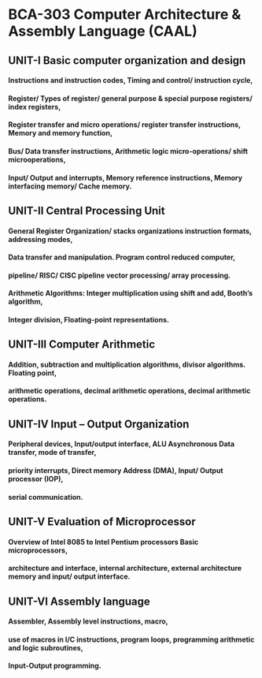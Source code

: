 <h1>BCA-303 Computer Architecture & Assembly Language (CAAL)
<h2>UNIT-I  Basic computer organization and design
<h4>Instructions and instruction codes, Timing and control/ instruction cycle, 
<h4>Register/ Types of register/ general purpose & special purpose registers/ index registers, 
<h4>Register transfer and micro operations/ register transfer instructions, Memory and memory function, 
<h4>Bus/ Data transfer instructions, Arithmetic logic micro-operations/ shift microoperations, 
<h4>Input/ Output and interrupts, Memory reference instructions, Memory interfacing memory/ Cache memory.
<h2>UNIT-II Central Processing Unit
<h4>General Register Organization/ stacks organizations instruction formats, addressing modes, 
<h4>Data transfer and manipulation. Program control reduced computer, 
<h4>pipeline/ RISC/ CISC pipeline vector processing/ array processing.
<h4>Arithmetic Algorithms: Integer multiplication using shift and add, Booth’s algorithm, 
<h4>Integer division, Floating-point representations.
<h2>UNIT-III  Computer Arithmetic
<h4>Addition, subtraction and multiplication algorithms, divisor algorithms. Floating point,
<h4>arithmetic operations, decimal arithmetic operations, decimal arithmetic operations.
<h2>UNIT-IV Input – Output Organization
<h4>Peripheral devices, Input/output interface, ALU Asynchronous Data transfer, mode of transfer,
<h4>priority interrupts, Direct memory Address (DMA), Input/ Output processor (IOP), 
<h4>serial communication.
<h2>UNIT-V  Evaluation of Microprocessor
<h4>Overview of Intel 8085 to Intel Pentium processors Basic microprocessors, 
<h4>architecture and interface, internal architecture, external architecture memory and input/ output interface.
<h2>UNIT-VI Assembly language
<h4>Assembler, Assembly level instructions, macro, 
<h4>use of macros in I/C instructions, program loops, programming arithmetic and logic subroutines, 
<h4>Input-Output programming.
